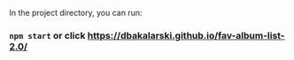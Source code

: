 In the project directory, you can run:

### `npm start`  or click https://dbakalarski.github.io/fav-album-list-2.0/
